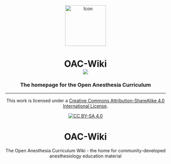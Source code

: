 <div align="center">
  <span align="center"><img width="128" height="128" class="center" src="https://user-images.githubusercontent.com/786092/109433185-157a4500-79dd-11eb-9c57-3b7a5fa42fdd.png" alt="Icon"></span>
  <h1 align="center">OAC-Wiki<br>
  <img src="https://img.shields.io/badge/License-CC%20BY--SA%204.0-lightgrey.svg"></h1>
  <h3 align="center">The homepage for the Open Anesthesia Curriculum</h3>
<div align="center">

</div>


------------------

This work is licensed under a
[Creative Commons Attribution-ShareAlike 4.0 International License][cc-by-sa].

[![CC BY-SA 4.0][cc-by-sa-image]][cc-by-sa]

[cc-by-sa]: http://creativecommons.org/licenses/by-sa/4.0/
[cc-by-sa-image]: https://licensebuttons.net/l/by-sa/4.0/88x31.png
[cc-by-sa-shield]: https://img.shields.io/badge/License-CC%20BY--SA%204.0-lightgrey.svg


# OAC-Wiki
The Open Anesthesia Curriculum Wiki - the home for community-developed anesthesiology education material
